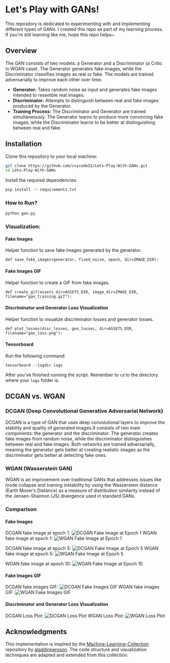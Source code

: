 # Let's Play with GANs!

This repository is dedicated to experimenting with and implementing different types of GANs. I created this repo as part of my learning process. If you're still learning like me, hope this repo helps~


## Overview

The GAN consists of two models: a Generator and a Discriminator (a Critic in WGAN case). The Generator generates fake images, while the Discriminator classifies images as real or fake. The models are trained adversarially to improve each other over time.

- **Generator:** Takes random noise as input and generates fake images intended to resemble real images.
- **Discriminator:** Attempts to distinguish between real and fake images produced by the Generator.
- **Training Process:** The Discriminator and Generator are trained simultaneously. The Generator learns to produce more convincing fake images, while the Discriminator learns to be better at distinguishing between real and fake.


## Installation

Clone this repository to your local machine:
```bash
git clone https://github.com/cxycode32/Lets-Play-With-GANs.git
cd Lets-Play-With-GANs
```

Install the required dependencies:
```bash
pip install -r requirements.txt
```


### How to Run?
```bash
python gan.py
```

### Visualization:

#### Fake Images
Helper function to save fake images generated by the generator.
```
def save_fake_images(generator, fixed_noise, epoch, dir=IMAGE_DIR):
```

#### Fake Images GIF
Helper function to create a GIF from fake images.
```
def create_gif(assets_dir=ASSETS_DIR, image_dir=IMAGE_DIR, filename="gan_training.gif"):
```

#### Discriminator and Generator Loss Visualization
Helper function to visualize discriminator losses and generator losses.
```
def plot_losses(disc_losses, gen_losses, dir=ASSETS_DIR, filename="gan_loss.png"):
```

#### Tensorboard
Run the following command:
```
tensorboard --logdir logs
```
After you've finished running the script. Remember to `cd` to the directory where your `logs` folder is.


## DCGAN vs. WGAN

### DCGAN (Deep Convolutional Generative Adversarial Network)

DCGAN is a type of GAN that uses deep convolutional layers to improve the stability and quality of generated images.It consists of two main components: the generator and the discriminator.
The generator creates fake images from random noise, while the discriminator distinguishes between real and fake images.
Both networks are trained adversarially, meaning the generator gets better at creating realistic images as the discriminator gets better at detecting fake ones.

### WGAN (Wasserstein GAN)

WGAN is an improvement over traditional GANs that addresses issues like mode collapse and training instability by using the Wasserstein distance (Earth Mover’s Distance) as a measure of distribution similarity instead of the Jensen-Shannon (JS) divergence used in standard GANs.

### Comparison

#### Fake Images
DCGAN fake image at epoch 1:
![DCGAN Fake Image at Epoch 1](./dcgan_fake_images/epoch_0.png)
WGAN fake image at epoch 1:
![WGAN Fake Image at Epoch 1](./wgan_fake_images/epoch_0.png)

DCGAN fake image at epoch 5:
![DCGAN Fake Image at Epoch 5](./dcgan_fake_images/epoch_4.png)
WGAN fake image at epoch 5:
![WGAN Fake Image at Epoch 5](./wgan_fake_images/epoch_4.png)

WGAN fake image at epoch 10:
![WGAN Fake Image at Epoch 10](./wgan_fake_images/epoch_9.png)

#### Fake Images GIF

DCGAN fake images GIF:
![DCGAN Fake Images GIF](./assets/dcgan_training.gif)
WGAN fake images GIF:
![WGAN Fake Images GIF](./assets/wgan_training.gif)

#### Discriminator and Generator Loss Visualization

DCGAN Loss Plot:
![DCGAN Loss Plot](./assets/dcgan_loss.png)
WGAN Loss Plot:
![WGAN Loss Plot](./assets/wgan_loss.png)


## Acknowledgments

This implementation is inspired by the [Machine-Learning-Collection](https://github.com/aladdinpersson/Machine-Learning-Collection) repository by [aladdinpersson](https://github.com/aladdinpersson). The code structure and visualization techniques are adapted and extended from this collection.